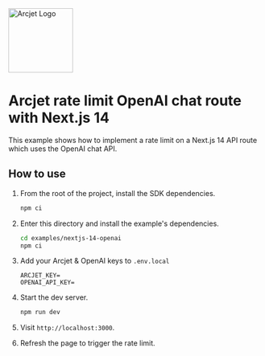 <a href="https://arcjet.com" target="_arcjet-home">
  <picture>
    <source media="(prefers-color-scheme: dark)" srcset="https://arcjet.com/arcjet-logo-minimal-dark-mark-all.svg">
    <img src="https://arcjet.com/arcjet-logo-minimal-light-mark-all.svg" alt="Arcjet Logo" height="128" width="auto">
  </picture>
</a>

# Arcjet rate limit OpenAI chat route with Next.js 14

This example shows how to implement a rate limit on a Next.js 14 API route which
uses the OpenAI chat API.

## How to use

1. From the root of the project, install the SDK dependencies.

   ```bash
   npm ci
   ```

2. Enter this directory and install the example's dependencies.

   ```bash
   cd examples/nextjs-14-openai
   npm ci
   ```

3. Add your Arcjet & OpenAI keys to `.env.local`

   ```env
   ARCJET_KEY=
   OPENAI_API_KEY=
   ```

4. Start the dev server.

   ```bash
   npm run dev
   ```

5. Visit `http://localhost:3000`.
6. Refresh the page to trigger the rate limit.
